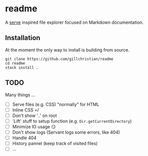# readme

A [serve](https://github.com/zeit/serve) inspired file explorer focused on
Markdown documentation.

## Installation

At the moment the only way to install is building from source.

```
git clone https://github.com/gillchristian/readme
cd readme
stack install .
```

## TODO

Many things ...

- [ ] Serve files (e.g. CSS) "normally" for HTML
- [ ] Inline CSS =/
- [ ] Don't show '..' on root
- [ ] 'Lift' stuff to setup function (e.g. `Dir.getCurrentDirectory`)
- [ ] Minimize IO usage :smirk:
- [ ] Don't show logs (Servant logs some errors, like 404)
- [ ] Handle 404
- [ ] History pannel (keep track of visited files)
- [ ] ...
